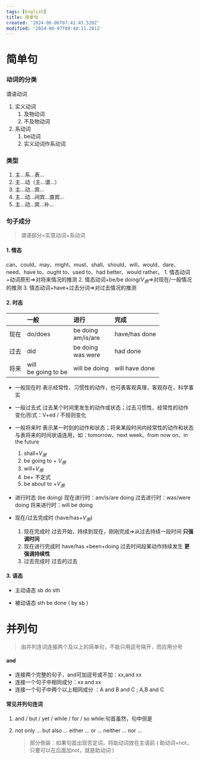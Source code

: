 ```yaml
---
tags: [English]
title: 简单句
created: '2024-06-06T07:41:45.520Z'
modified: '2024-06-07T09:40:11.281Z'
---
```


# 简单句

### 动词的分类

谓语动词

1. 实义动词
   1. 及物动词
   2. 不及物动词
2. 系动词
   1. be动词
   2. 实义动词作系动词

### 类型

1. 主…系…表…
2. 主…动（主…谓…）
3. 主…动…宾…
4. 主…动…间宾…直宾…
5. 主…动…宾…补…

### 句子成分

> 谓语部分=实意动词+系动词

#### 1. 情态

can、could、may、might、must、shall、should、will、would、dare、need、have to、ought to、used to、had better、would rather。
    1. 情态动词+动词原形$\Rightarrow$对将来情况的推测 
    2. 情态动词+be/be doing/$V_原\Rightarrow$对现在/一般情况的推测 
    3. 情态动词+have+过去分词$\Rightarrow$对过去情况的推测 

#### 2. 时态

|     | 一般                     | 进行                      | 完成             |
|:--- |:---------------------- |:----------------------- |:-------------- |
| 现在  | do/does                | be doing </br>am/is/are | have/has done  |
| 过去  | did                    | be doing <br>was were   | had done       |
| 将来  | will<br>be going to be | will be doing           | will have done |

- 一般现在时
  表示经常性、习惯性的动作，也可表客观真理，客观存在，科学事实

- 一般过去式
  过去某个时间里发生的动作或状态；过去习惯性、经常性的动作
  变化i形式：V+ed / 不规则变化

- 一般将来时
  表示某一时刻的动作和状态；将来某段时间内经常性的动作和状态
  与表将来的时间状语连用，如：tomorrow、next week、from now on、in the future
  
  1. shall+$V_原$
  2. be going to + $V_原$
  3. will+$V_原$
  4. be+ 不定式
  5. be about to +$V_原$

- 进行时态 (be doing)
  现在进行时：am/is/are doing
  过去进行时：was/were doing
  将来进行时：will be doing

- 现在/过去完成时 (have/has+$V_原$)
  
  1. 现在完成时
     过去开始，持续到现在，刚刚完成$\Rightarrow$从过去持续一段时间
     **只强调时间**
  2. 现在进行完成时
     have/has +been+doing
     过去时间段某动作持续发生
     **更强调持续性**
  3. 过去完成时
     过去的过去

#### 3. 语态

- 主动语态
  sb do sth

- 被动语态
  sth be done ( by sb )

# 并列句

> 由并列连词连接两个及以上的简单句，不能只用逗号隔开，而应用分号

#### and

- 连接两个完整的句子，and可加逗号或不加：xx,and xx
- 连接一个句子中相同成分：xx and xx
- 连接一个句子中两个以上相同成分 ：A and B and C ; A,B and C

#### 常见并列句连词

1. and / but / yet / while / for / so
   while:句首虽然，句中但是

2. not only … but also …
   either … or …
   neither … nor …
   
   > 部分倒装：如果句首出现否定词，将助动词放在主语前
   > ( 助动词+not，只要可以在后面加not，就是助动词 )

